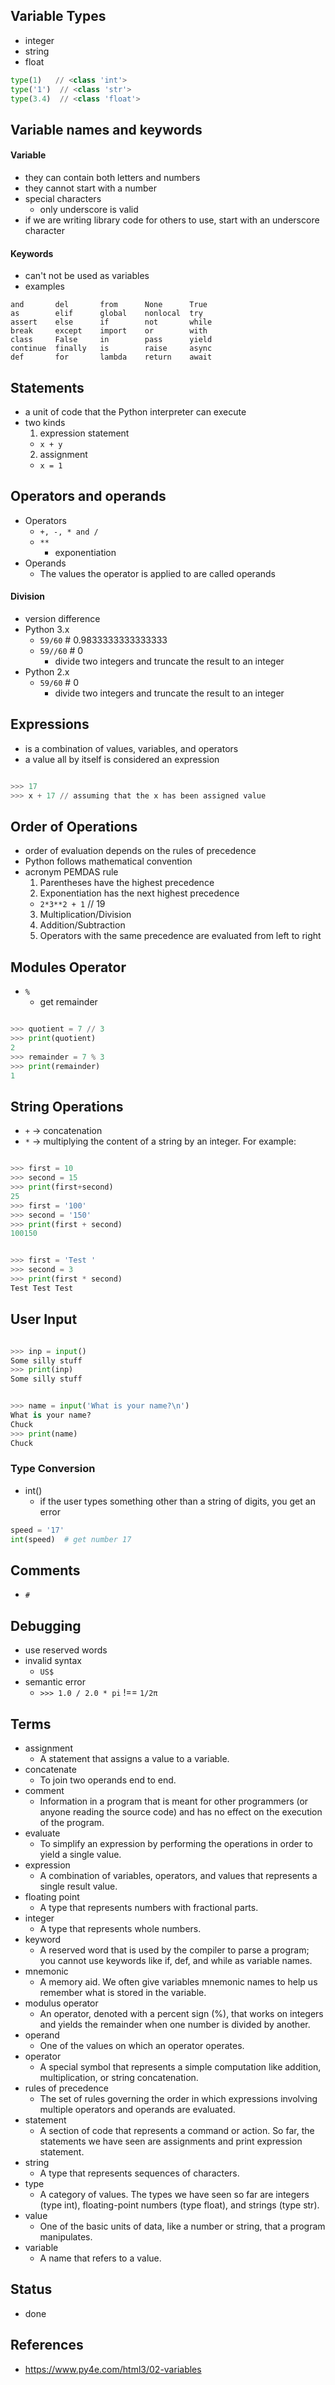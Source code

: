 ## Variable Types
* integer
* string
* float


```py
type(1)   // <class 'int'>
type('1')  // <class 'str'>
type(3.4)  // <class 'float'>

```


## Variable names and keywords

#### Variable
* they can contain both letters and numbers
* they cannot start with a number
* special characters
  * only underscore is valid
* if we are writing library code for others to use, start with an underscore character


#### Keywords
* can't not be used as variables
* examples

```
and       del       from      None      True
as        elif      global    nonlocal  try
assert    else      if        not       while
break     except    import    or        with
class     False     in        pass      yield
continue  finally   is        raise     async
def       for       lambda    return    await
```

## Statements
* a unit of code that the Python interpreter can execute
* two kinds
  1. expression statement
    * `x + y`
  2. assignment
    * `x = 1`


## Operators and operands
* Operators
  * `+, -, * and /`
  * `**`
    * exponentiation
* Operands
  * The values the operator is applied to are called operands


#### Division
* version difference
* Python 3.x
  * `59/60`  # 0.9833333333333333
  * `59//60` # 0
    * divide two integers and truncate the result to an integer
* Python 2.x
  * `59/60`  # 0
    * divide two integers and truncate the result to an integer


## Expressions
* is a combination of values, variables, and operators
* a value all by itself is considered an expression

```py

>>> 17
>>> x + 17 // assuming that the x has been assigned value

```

## Order of Operations
* order of evaluation depends on the rules of precedence
* Python follows mathematical convention
* acronym PEMDAS rule
  1. Parentheses have the highest precedence
  2. Exponentiation has the next highest precedence
    * `2*3**2 + 1` // 19
  3. Multiplication/Division
  4. Addition/Subtraction
  5. Operators with the same precedence are evaluated from left to right

## Modules Operator
* `%`
  * get remainder

```py

>>> quotient = 7 // 3
>>> print(quotient)
2
>>> remainder = 7 % 3
>>> print(remainder)
1

```


## String Operations
* `+` -> concatenation
*  `*` -> multiplying the content of a string by an integer. For example:

```py

>>> first = 10
>>> second = 15
>>> print(first+second)
25
>>> first = '100'
>>> second = '150'
>>> print(first + second)
100150

```


```py

>>> first = 'Test '
>>> second = 3
>>> print(first * second)
Test Test Test

```

## User Input

```py

>>> inp = input()
Some silly stuff
>>> print(inp)
Some silly stuff

```


```py

>>> name = input('What is your name?\n')
What is your name?
Chuck
>>> print(name)
Chuck

```

### Type Conversion
* int()
  * if the user types something other than a string of digits, you get an error

```py
speed = '17'
int(speed)  # get number 17

```

## Comments
* `#`


## Debugging
* use reserved words
* invalid syntax
  * `US$`
* semantic error
  * `>>> 1.0 / 2.0 * pi` !== `1/2π`


## Terms
* assignment
  * A statement that assigns a value to a variable.
* concatenate
  * To join two operands end to end.
* comment
  * Information in a program that is meant for other programmers (or anyone reading the source code) and has no effect on the execution of the program.
* evaluate
  * To simplify an expression by performing the operations in order to yield a single value.
* expression
  * A combination of variables, operators, and values that represents a single result value.
* floating point
  * A type that represents numbers with fractional parts.
* integer
  * A type that represents whole numbers.
* keyword
  * A reserved word that is used by the compiler to parse a program; you cannot use keywords like if, def, and while as variable names.
* mnemonic
  * A memory aid. We often give variables mnemonic names to help us remember what is stored in the variable.
* modulus operator
  * An operator, denoted with a percent sign (%), that works on integers and yields the remainder when one number is divided by another.
* operand
  * One of the values on which an operator operates.
* operator
  * A special symbol that represents a simple computation like addition, multiplication, or string concatenation.
* rules of precedence
  * The set of rules governing the order in which expressions involving multiple operators and operands are evaluated.
* statement
  * A section of code that represents a command or action. So far, the statements we have seen are assignments and print expression statement.
* string
  * A type that represents sequences of characters.
* type
  * A category of values. The types we have seen so far are integers (type int), floating-point numbers (type float), and strings (type str).
* value
  * One of the basic units of data, like a number or string, that a program manipulates.
* variable
  * A name that refers to a value.


## Status
* done

## References
* https://www.py4e.com/html3/02-variables
